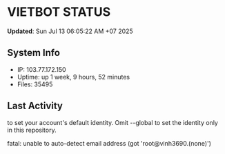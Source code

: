 # VIETBOT STATUS
**Updated**: Sun Jul 13 06:05:22 AM +07 2025

## System Info
- IP: 103.77.172.150
- Uptime: up 1 week, 9 hours, 52 minutes
- Files: 35495

## Last Activity

to set your account's default identity.
Omit --global to set the identity only in this repository.

fatal: unable to auto-detect email address (got 'root@vinh3690.(none)')
